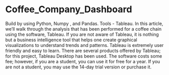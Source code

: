 # Coffee_Company_Dashboard
Build by using Python, Numpy , and Pandas.
Tools - Tableau.
In this article, we’ll walk through the analysis that has been performed for a coffee chain using the software, Tableau. If you are not aware of Tableau, it is nothing but a business intelligence tool that helps one create graphical visualizations to understand trends and patterns. Tableau is extremely user friendly and easy to learn. There are several products offered by Tableau; for this project, Tableau Desktop has been used. The software costs some fee; however, if you are a student, you can use it for free for a year. If you are not a student, you may use the 14-day trial version or purchase it.
